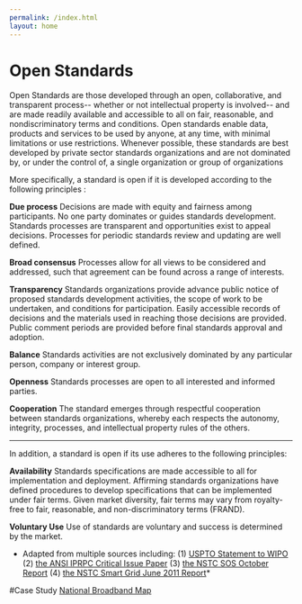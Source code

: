 ```yaml
---
permalink: /index.html
layout: home
---
```


Open Standards
=========================

Open Standards are those developed through an open, collaborative, and transparent process-- whether or not intellectual property is involved-- and are made readily available and accessible to all on fair, reasonable, and nondiscriminatory terms and conditions. Open standards enable data, products and services to be used by anyone, at any time, with minimal limitations or use restrictions.  Whenever possible, these standards are best developed by private sector standards organizations and are not dominated by, or under the control of, a single organization or group of organizations 

More specifically, a standard is open if it is developed according to the following principles :

**Due process**
Decisions are made with equity and fairness among participants. No one party dominates or guides standards development. Standards processes are transparent and opportunities exist to appeal decisions. Processes for periodic standards review and updating are well defined.

**Broad consensus**
Processes allow for all views to be considered and addressed, such that agreement can be found across a range of interests.

**Transparency**
Standards organizations provide advance public notice of proposed standards development activities, the scope of work to be undertaken, and conditions for participation. Easily accessible records of decisions and the materials used in reaching those decisions are provided. Public comment periods are provided before final standards approval and adoption.

**Balance**
Standards activities are not exclusively dominated by any particular person, company or interest group.

**Openness**
Standards processes are open to all interested and informed parties.

**Cooperation**
The standard emerges through respectful cooperation between standards organizations, whereby each respects the autonomy, integrity, processes, and intellectual property rules of the others.


---------------

In addition, a standard is open if its use adheres to the following principles: 

**Availability**
Standards specifications are made accessible to all for implementation and deployment. Affirming standards organizations have defined procedures to develop specifications that can be implemented under fair terms. Given market diversity, fair terms may vary from royalty-free to fair, reasonable, and non-discriminatory terms (FRAND).

**Voluntary Use**
Use of standards are voluntary and success is determined by the market.

* Adapted from multiple sources including: (1) [USPTO Statement to WIPO](http://publicaa.ansi.org/sites/apdl/Documents/Standards%20Activities/Critical%20Issues/Open%20Standards/USPTO-WIPO-Statement.pdf) (2) [the ANSI IPRPC Critical Issue Paper](http://publicaa.ansi.org/sites/apdl/Documents/Standards%20Activities/Critical%20Issues/Open%20Standards/CIP-OpenStandards.pdf) (3) [the NSTC SOS October Report](http://standards.gov/upload/Federal_Engagement_in_Standards_Activities_October12_final.pdf) (4) [the NSTC Smart Grid June 2011 Report](http://www.whitehouse.gov/sites/default/files/microsites/ostp/nstc-smart-grid-june2011.pdf)*


#Case Study
[National Broadband Map](http://www.wilsoncenter.org/sites/default/files/National%20Broadband%20Map%20Wilson%20Center%20Case%20Study.pdf)